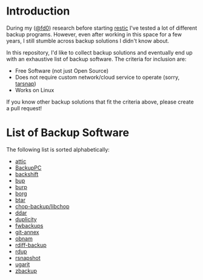 Introduction
============

During my ([@fd0](https://github.com/fd0)) research before starting
[restic](https://restic.github.io) I've tested a lot of different backup
programs. However, even after working in this space for a few years, I still
stumble across backup solutions I didn't know about.

In this repository, I'd like to collect backup solutions and eventually end up
with an exhaustive list of backup software. The criteria for inclusion are:

 * Free Software (not just Open Source)
 * Does not require custom network/cloud service to operate (sorry,
   [tarsnap](http://www.tarsnap.com/))
 * Works on Linux

If you know other backup solutions that fit the criteria above, please create a
pull request!

List of Backup Software
=======================

The following list is sorted alphabetically:

 * [attic](https://github.com/jborg/attic)
 * [BackupPC](http://backuppc.sourceforge.net/)
 * [backshift](http://stromberg.dnsalias.org/~strombrg/backshift/)
 * [bup](https://github.com/bup/bup)
 * [burp](http://burp.grke.org/)
 * [borg](https://github.com/borgbackup)
 * [btar](http://viric.name/cgi-bin/btar/)
 * [chop-backup/libchop](http://nongnu.org/libchop/)
 * [ddar](https://github.com/basak/ddar)
 * [duplicity](http://duplicity.nongnu.org/)
 * [fwbackups](http://www.diffingo.com/oss/fwbackups/features)
 * [git-annex](https://git-annex.branchable.com/)
 * [obnam](http://obnam.org/)
 * [rdiff-backup](http://www.nongnu.org/rdiff-backup/)
 * [rdup](http://zbackup.org/)
 * [rsnapshot](http://rsnapshot.org/)
 * [ugarit](https://www.kitten-technologies.co.uk/project/ugarit/doc/trunk/README.wiki)
 * [zbackup](http://zbackup.org/)
